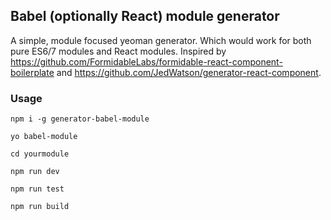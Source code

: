## Babel (optionally React) module generator

A simple, module focused yeoman generator. Which would work for both pure ES6/7 modules and React modules. Inspired by https://github.com/FormidableLabs/formidable-react-component-boilerplate and https://github.com/JedWatson/generator-react-component.

### Usage
`npm i -g generator-babel-module`

`yo babel-module`

`cd yourmodule`

`npm run dev`

`npm run test`

`npm run build`
